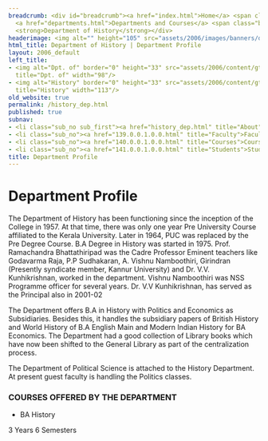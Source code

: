 ```yaml
---
breadcrumb: <div id="breadcrumb"><a href="index.html">Home</a> <span class="breadcrumb_spacer">&gt;</span>
  <a href="departments.html">Departments and Courses</a> <span class="breadcrumb_spacer">&gt;</span>
  <strong>Department of History</strong></div>
headerimage: <img alt="" height="105" src="assets/2006/images/banners/departments.jpg" width="472"/>
html_title: Department of History | Department Profile
layout: 2006_default
left_title:
- <img alt="Dpt. of" border="0" height="33" src="assets/2006/content/gt/fcb6421c7c62628408190d4ca84029e5.png"
  title="Dpt. of" width="98"/>
- <img alt="History" border="0" height="33" src="assets/2006/content/gt/f9ed793f83b1f07e74fdb29b49eeb7e8.png"
  title="History" width="113"/>
old_website: true
permalink: /history_dep.html
published: true
subnav:
- <li class="sub_no sub_first"><a href="history_dep.html" title="About">About</a></li>
- <li class="sub_no"><a href="139.0.0.1.0.0.html" title="Faculty">Faculty</a></li>
- <li class="sub_no"><a href="140.0.0.1.0.0.html" title="Courses">Courses</a></li>
- <li class="sub_no"><a href="141.0.0.1.0.0.html" title="Students">Students</a></li>
title: Department Profile
---
```


# Department Profile

The Department of History has been functioning since the inception of the
College in 1957. At that time, there was only one year Pre University Course
affiliated to the Kerala University. Later in 1964, PUC was replaced by the
Pre Degree Course. B.A Degree in History was started in 1975. Prof.
Ramachandra Bhattathiripad was the Cadre Professor Eminent teachers like
Godavarma Raja, P.P Sudhakaran, A. Vishnu Namboothiri, Girindran (Presently
syndicate member, Kannur University) and Dr. V.V. Kunhikrishnan, worked in the
department. Vishnu Namboothiri was NSS Programme officer for several years.
Dr. V.V Kunhikrishnan, has served as the Principal also in 2001-02  
  
The Department offers B.A in History with Politics and Economics as
Subsidiaries. Besides this, it handles the subsidiary papers of British
History and World History of B.A English Main and Modern Indian History for BA
Economics. The Department had a good collection of Library books which have
now been shifted to the General Library as part of the centralization process.  
  
The Department of Political Science is attached to the History Department. At
present guest faculty is handling the Politics classes.

### COURSES OFFERED BY THE DEPARTMENT

  * BA History

3 Years 6 Semesters